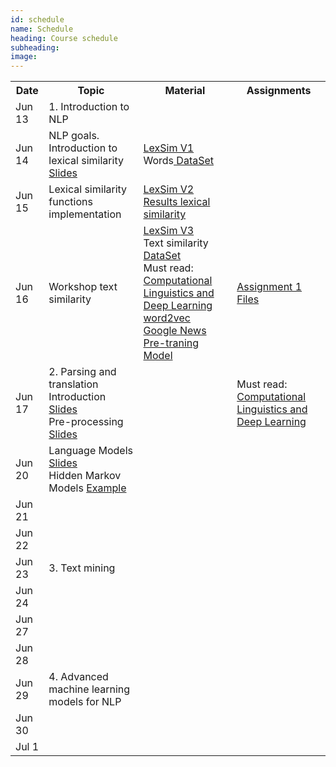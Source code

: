 ```yaml
---
id: schedule
name: Schedule
heading: Course schedule
subheading: 
image: 
---
```


<table class="table table-condensed">
<tbody>
<tr>
<th>Date</th>
<th>Topic</th>
<th>Material</th>
<th>Assignments</th>
</tr>
<small>

<tr>
<td>Jun 13</td>
<td>1. Introduction to NLP </td>
<td>

</td>
<td>

</td>
</tr>

<tr>
<td>Jun 14</td>
<td> NLP goals. Introduction to lexical similarity <a href= "http://lin99.github.io/NLPTM-2016/1.Docs/01_Introduction.pdf"> Slides </a></td>
<td>
<a href= "http://lin99.github.io/NLPTM-2016/1.Docs/lexsim_ci2016.py">LexSim V1</a>
<br>
Words<a href= "https://github.com/DiplomadoACL/problemasenclase/tree/master/lexical_similarity/en"> DataSet</a>
</td>

<td>

</td>
</tr>

<tr>
<td>Jun 15</td>
<td>Lexical similarity functions implementation</td>
<td>
<a href="http://lin99.github.io/NLPTM-2016/1.Docs/lexsim_ci201_Jun15_1.py"> LexSim V2 </a>
<br>
<a href= "https://docs.google.com/spreadsheets/d/1FtfMFVygOF0NFmd-an208TuMprdhFkfyc-5mtgfm-i8/edit?usp=sharing"> Results lexical similarity </a>
</td>
<td>

</td>
</tr>

<tr>
<td>Jun 16</td>
<td>Workshop text similarity </td>
<td>
<a href="http://lin99.github.io/NLPTM-2016/1.Docs/lexsim_ci2016 _Jun16.py"> LexSim V3 </a>
<br>
Text similarity <a href="http://lin99.github.io/NLPTM-2016/1.Docs/data_texsim.zip"> DataSet </a>
<br>
Must read: <a target="_blank" href="http://nlp.stanford.edu/manning/papers/Manning-Last-Words-COLI_a_00239.pdf"> Computational Linguistics and
Deep Learning
</a>
<br>
<a target="_blank" href="https://docs.google.com/uc?id=0B7XkCwpI5KDYNlNUTTlSS21pQmM&export=download">
  word2vec Google News Pre-traning Model
</a>
</td>

<td>
 <a target="blank" href="https://docs.google.com/document/d/1skQCQj7Qk21kZ1MMQ_PqbnZeqkmUgc48P0m2aitht-4/edit" >Assignment 1</a>
<br>
<a href="http://lin99.github.io/NLPTM-2016/1.Docs/tarea.zip">Files</a>
</td>
</tr>

<tr>
<td>Jun 17</td>
<td>2. Parsing and translation
<br>
Introduction <a href="http://lin99.github.io/NLPTM-2016/2.Docs/intro.pptx">Slides</a>
<br>
Pre-processing <a href="http://lin99.github.io/NLPTM-2016/">Slides</a>
</td>
<td>
</td>
<td>
Must read: <a target="_blank" href="http://nlp.stanford.edu/manning/papers/Manning-Last-Words-COLI_a_00239.pdf"> Computational Linguistics and
Deep Learning
</a>
</td>
</tr>

<tr>
<td>Jun 20</td>
<td>
 Language Models <a href="http://lin99.github.io/NLPTM-2016/2.Docs/LM.pptx">Slides</a>
 <br>
 Hidden Markov Models <a href="http://lin99.github.io/NLPTM-2016/2.Docs/hmm_example.pptx">Example</a>
</td>
<td>
</td>
<td>
</td>
</tr>

<tr>
<td>Jun 21</td>
<td>

</td>
<td>
</td>
<td>
</td>
</tr>

<tr>
<td>Jun 22</td>
<td>

</td>
<td>

</td>
<td>


</td>
</tr>

<tr>
<td>Jun 23</td>
<td>
3. Text mining
</td>
<td>

</td>
<td>

</td>
</tr>

<tr>
<td>Jun 24</td>
<td>

</td>
<td>

</td>
<td>


</td>
</tr>

<tr>
<td>Jun 27</td>
<td>

</td>
<td>

</td>
<td>

</td>
</tr>

<tr>
<td>Jun 28</td>
<td>

</td>
<td>

</td>
<td>

</td>
</tr>

<tr>
<td>Jun 29</td>
<td>
4. Advanced machine learning models for NLP 
</td>
<td>

</td>
<td>

</td>
</tr>

<tr>
<td>Jun 30</td>
<td>

</td>
<td>

</td>
<td>

</td>
</tr>

<tr>
<td>Jul 1</td>
<td>

</td>
<td>

</td>
<td>

</td>
</tr>


</small>
</tbody>
</table>
